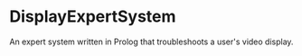 # DisplayExpertSystem
An expert system written in Prolog that troubleshoots a user's video display.
